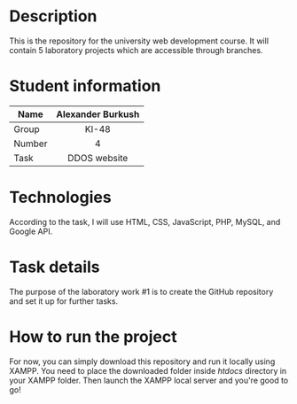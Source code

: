 # Description

This is the repository for the university web development course. It will contain 5 laboratory projects which are accessible through branches.

# Student information

| Name   | Alexander Burkush |
| ------ | :---------------: |
| Group  |       KI-48       |
| Number |         4         |
| Task   |   DDOS website    |

# Technologies

According to the task, I will use HTML, CSS, JavaScript, PHP, MySQL, and Google API.

# Task details

The purpose of the laboratory work #1 is to create the GitHub repository and set it up for further tasks.

# How to run the project

For now, you can simply download this repository and run it locally using XAMPP. You need to place the downloaded folder inside _htdocs_ directory in your XAMPP folder. Then launch the XAMPP local server and you're good to go!
